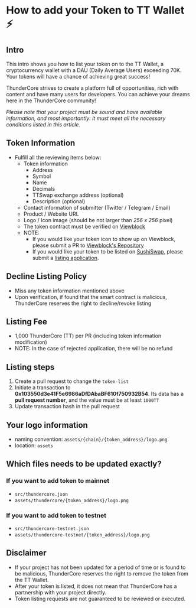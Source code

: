 # How to add  your Token to TT Wallet ⚡️

## Intro
This intro shows you how to list your token on to the TT Wallet, a cryptocurrency wallet with a DAU (Daily Average Users) exceeding 70K. Your tokens will have a chance of achieving great success!

ThunderCore strives to create a platform full of opportunities, rich with content and have many users for developers. You can achieve your dreams here in the ThunderCore community! 

*Please note that your project must be sound and have available information, and most importantly: it must meet all the necessary conditions listed in this article.*

## Token Information
* Fulfill all the reviewing items below:
   * Token information 
      * Address 
      * Symbol 
      * Name 
      * Decimals 
      * TTSwap exchange address (optional)
      * Description (optional) 
   * Contact information of submitter (Twitter / Telegram / Email)
   * Product / Website URL 
   * Logo / Icon image (should be not larger than *256 x 256* pixel) 
   * The token contract must be verified on [Viewblock](https://viewblock.io/thundercore)
   * NOTE: 
      * If you would like your token icon to show up on Viewblock, please submit a PR to [Viewblock's Repository](https://github.com/ViewBlock/cryptometa/tree/c0c754fa2bc9a9f2e6515389662108331672001e/data/thundercore/assets)
      * If you would like your token to be listed on [SushiSwap](https://www.sushi.com/swap?chainId=108&fromChainId=108&fromCurrency=0x6576Bb918709906DcbFDCeae4bB1e6df7C8a1077&toChainId=108&toCurrency=NATIVE&amount=), please submit a [listing application](https://www.sushi.com/partner).

## Decline Listing Policy
- Miss any token information mentioned above
- Upon verification, if found that the smart contract is malicious, ThunderCore reserves the right to decline/revoke listing

## Listing Fee
- 1,000 ThunderCore (TT) per PR (including token information modification)
- NOTE: In the case of rejected application, there will be no refund 

## Listing steps
1. Create a pull request to change the `token-list`
2. Initiate a transaction to **0x103550d3e41F5e6986aDfDAbaBF610f750932B54**. Its data has a **pull request number**, and the value must be at least `1000TT`
3. Update transaction hash in the pull request

## Your logo information
- naming convention: `assets/{chain}/{token_address}/logo.png`
- location: `assets`

## Which files needs to be updated exactly? 
### If you want to add token to mainnet
- `src/thundercore.json`
- `assets/thundercore/{token_address}/logo.png`

### If you want to add token to testnet
- `src/thundercore-testnet.json`
- `assets/thundercore-testnet/{token_address}/logo.png`

## Disclaimer
- If your project has not been updated for a period of time or is found to be malicious, ThunderCore reserves the right to remove the token from the TT Wallet.
- After your token is listed, it does not mean that ThunderCore has a partnership with your project directly. 
- Token listing requests are not guaranteed to be reviewed or executed. 
